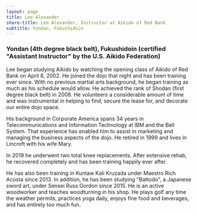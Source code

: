 ```yaml
---
layout: page
title: Lee Alexander
share-title: Lee Alexander, Instructor at Aikido of Red Bank
subtitle: Yondan, Fukushidoin 
---
```


### Yondan (4th degree black belt), Fukushidoin (certified "Assistant Instructor" by the U.S. Aikido Federation)

Lee began studying Aikido by watching the opening class of Aikido of Red Bank on April 8, 2002. He joined the dojo that night and has been training ever since. With no previous martial arts background, he began training as much as his schedule would allow. He achieved the rank of Shodan (first degree black belt) in 2008. He volunteers a considerable amount of time and was instrumental in helping to find, secure the lease for, and decorate our entire dojo space.

His background in Corporate America spans 34 years in Telecommunications and Information Technology at IBM and the Bell System. That experience has enabled him to assist in marketing and managing the business aspects of the dojo. He retired in 1999 and lives in Lincroft with his wife Mary.

In 2019 he underwent two total knee replacements. After extensive rehab, he recovered completely and has been training happily ever after.

He has also been training in Kuntaw Kali Kruzada under Maestro Rich Acosta since 2013. In addition, he has been studying "Battodo", a Japanese sword art, under Sensei Russ Gordon since 2015. He is an active woodworker and teaches woodturning in his shop. He plays golf any time the weather permits, practices yoga daily, enjoys fine food and beverages, and has entirely too much fun. 
